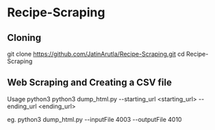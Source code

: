 # Recipe-Scraping
 
## Cloning
git clone https://github.com/JatinArutla/Recipe-Scraping.git
cd Recipe-Scraping

## Web Scraping and Creating a CSV file 
Usage
python3 python3 dump_html.py --starting_url <starting_url> --ending_url <ending_url>

eg. python3 dump_html.py --inputFile 4003 --outputFile 4010
